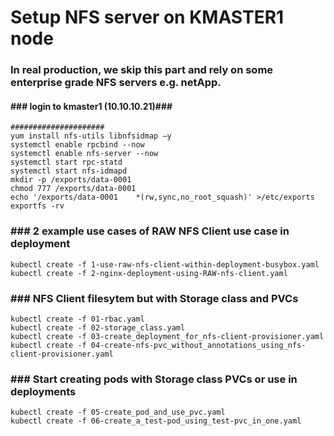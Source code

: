 # Setup NFS server on KMASTER1 node 
### In real production, we skip this part and rely on some enterprise grade NFS servers e.g. netApp. 

#### ### login to kmaster1 (10.10.10.21)###
```
#####################
yum install nfs-utils libnfsidmap –y
systemctl enable rpcbind --now
systemctl enable nfs-server --now
systemctl start rpc-statd
systemctl start nfs-idmapd
mkdir -p /exports/data-0001
chmod 777 /exports/data-0001
echo '/exports/data-0001	*(rw,sync,no_root_squash)' >/etc/exports
exportfs -rv
```
### ### 2 example use cases of RAW NFS Client use case in deployment ###
```
kubectl create -f 1-use-raw-nfs-client-within-deployment-busybox.yaml
kubectl create -f 2-nginx-deployment-using-RAW-nfs-client.yaml
```
### ### NFS Client filesytem but with Storage class and PVCs ###
```
kubectl create -f 01-rbac.yaml
kubectl create -f 02-storage_class.yaml
kubectl create -f 03-create_deployment_for_nfs-client-provisioner.yaml
kubectl create -f 04-create-nfs-pvc_without_annotations_using_nfs-client-provisioner.yaml
```
### ### Start creating pods with Storage class PVCs or use in deployments ###
```
kubectl create -f 05-create_pod_and_use_pvc.yaml
kubectl create -f 06-create_a_test-pod_using_test-pvc_in_one.yaml
```
